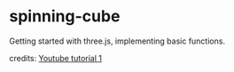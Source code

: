 # spinning-cube

Getting started with three.js, implementing basic functions.

credits: [Youtube tutorial 1](https://www.youtube.com/watch?v=8jP4xpga6yY)
